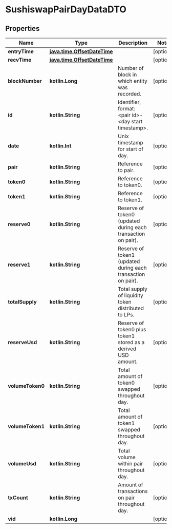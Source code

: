 
# SushiswapPairDayDataDTO

## Properties
Name | Type | Description | Notes
------------ | ------------- | ------------- | -------------
**entryTime** | [**java.time.OffsetDateTime**](java.time.OffsetDateTime.md) |  |  [optional]
**recvTime** | [**java.time.OffsetDateTime**](java.time.OffsetDateTime.md) |  |  [optional]
**blockNumber** | **kotlin.Long** | Number of block in which entity was recorded. |  [optional]
**id** | **kotlin.String** | Identifier, format: &lt;pair id&gt;-&lt;day start timestamp&gt;. |  [optional]
**date** | **kotlin.Int** | Unix timestamp for start of day. |  [optional]
**pair** | **kotlin.String** | Reference to pair. |  [optional]
**token0** | **kotlin.String** | Reference to token0. |  [optional]
**token1** | **kotlin.String** | Reference to token1. |  [optional]
**reserve0** | **kotlin.String** | Reserve of token0 (updated during each transaction on pair). |  [optional]
**reserve1** | **kotlin.String** | Reserve of token1 (updated during each transaction on pair). |  [optional]
**totalSupply** | **kotlin.String** | Total supply of liquidity token distributed to LPs. |  [optional]
**reserveUsd** | **kotlin.String** | Reserve of token0 plus token1 stored as a derived USD amount. |  [optional]
**volumeToken0** | **kotlin.String** | Total amount of token0 swapped throughout day. |  [optional]
**volumeToken1** | **kotlin.String** | Total amount of token1 swapped throughout day. |  [optional]
**volumeUsd** | **kotlin.String** | Total volume within pair throughout day. |  [optional]
**txCount** | **kotlin.String** | Amount of transactions on pair throughout day. |  [optional]
**vid** | **kotlin.Long** |  |  [optional]



